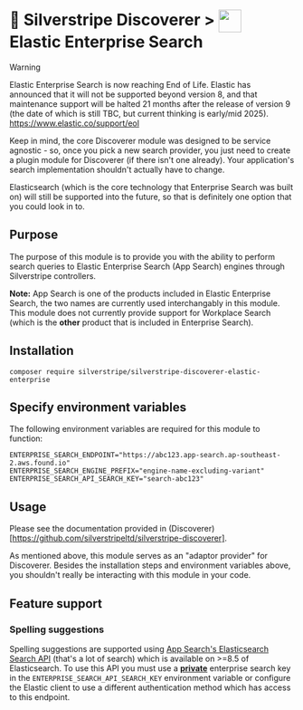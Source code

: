 # 🧭 Silverstripe Discoverer > <img src="https://www.elastic.co/android-chrome-192x192.png" style="height:40px; vertical-align:middle"/> Elastic Enterprise Search

> [!WARNING]  
> Elastic Enterprise Search is now reaching End of Life. Elastic has announced that it will not be supported beyond
> version 8, and that maintenance support will be halted 21 months after the release of version 9 (the date of which
> is still TBC, but current thinking is early/mid 2025).\
> https://www.elastic.co/support/eol
>
> Keep in mind, the core Discoverer module was designed to be service agnostic - so, once you pick a new search
> provider, you just need to create a plugin module for Discoverer (if there isn't one already). Your application's
> search implementation shouldn't actually have to change.
> 
> Elasticsearch (which is the core technology that Enterprise Search was built on) will still be supported into the
> future, so that is definitely one option that you could look in to.

## Purpose

The purpose of this module is to provide you with the ability to perform search queries to Elastic Enterprise Search
(App Search) engines through Silverstripe controllers.

**Note:** App Search is one of the products included in Elastic Enterprise Search, the two names are currently used
interchangably in this module. This module does not currently provide support for Workplace Search (which is the
**other** product that is included in Enterprise Search).

## Installation

```shell script
composer require silverstripe/silverstripe-discoverer-elastic-enterprise
```

## Specify environment variables

The following environment variables are required for this module to function:

```
ENTERPRISE_SEARCH_ENDPOINT="https://abc123.app-search.ap-southeast-2.aws.found.io"
ENTERPRISE_SEARCH_ENGINE_PREFIX="engine-name-excluding-variant"
ENTERPRISE_SEARCH_API_SEARCH_KEY="search-abc123"
```

## Usage

Please see the documentation provided in (Discoverer)[https://github.com/silverstripeltd/silverstripe-discoverer].

As mentioned above, this module serves as an "adaptor provider" for Discoverer. Besides the installation steps and
environment variables above, you shouldn't really be interacting with this module in your code.

## Feature support

### Spelling suggestions
Spelling suggestions are supported using [App Search's Elasticsearch Search API](https://www.elastic.co/guide/en/app-search/8.17/elasticsearch-search-api-reference.html) (that's a lot of search) which is available on >=8.5 of Elasticsearch. To use this API you must use a [**private**](https://www.elastic.co/guide/en/app-search/8.17/authentication.html#authentication-api-keys) enterprise search key in the `ENTERPRISE_SEARCH_API_SEARCH_KEY` environment variable or configure the Elastic client to use a different authentication method which has access to this endpoint.
